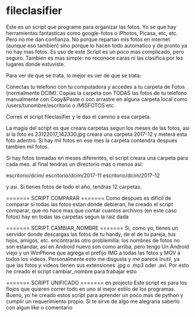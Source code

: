 # fileclasifier

Este es un script que programe para organizar las fotos.
Yo se que hay herramientas fantasticas como google-fotos o iPhotos, Picasa, etc, etc. Pero no me dan confianza.
No porque repartan mis fotos en internet (aunque eso tambien) sino porque lo hacen todo automatico y de pronto
ya no hay mas fotos.
Es uso de este Script es un poco mas complicado, pero seguro. Tambien es mas simple: no reconoce caras ni las
clasifica por los lugares donde estuviste.

Para ver de que se trata, lo mejor es ver de que se trata:

Conectas tu telefono con tu computadora y accedes a tu carpeta de Fotos (normalmente DCIM). Copias la carpeta con
TODAS las fotos de tu telefono manualmente con Copy&Paste o con arrastre en alguna carpeta local como 
/users/tunombre/escritorio o /MISFOTOS etc.

Corres el script fileclasifier y le das el camino a esa carpeta.

La magia del script es que creara carpetas segun los meses de las fotos, asi si la foto es 
23122017_142330.jpg creara una carpeta 2017-12 y meterá esta foto adentro. Si hay mil fotos en ese mes
la carpeta contendra despues tambien mil fotos.

Si hay fotos tomadas en meses diferentes, el script creara una carpeta para cada mes.
al final tendras un directorio mas o menos asi:

escritorio/dcim/
escritorio/dcim/2017-11
escritorio/dcim/2017-12

y asi. Si tienes fotos de todo el año, tendras 12 carpetas.

======= SCRIPT COMPARAR =======
Como despues es dificil de comparar si todas las fotos estan donde debieran, he creado el script comparar,
que no hace mas que contar cuantos archivos (en este caso fotos) hay en todas las carpetas segun la raíz dada

======= SCRIPT CAMBIAR_NOMBRE =======
Si, como yo, tienes un servidor donde descargas las fotos de tu handy, de el de tu pareja, tus hijos, amigos, etc.
encontrarás otro problemilla: los nombres de fotos no son estandar, asi en Android nuevo son como arriba, pero tengo 
Un Android viejo y un WinPhone que agrega el prefijo IMG a todas las fotos y MOV a todos los videos. Personalmente
esto me disgusta y me parece inutil, ya que las fotos y videos tienen sus extensiones .jpg o .mp3 oder .avi. Por esto
he creado el script cambiar_nombre para trabajar esto

======= SCRIPT UNIFICADO ======= en projecto
Este script es para los flojos que quieren correr todo en uno al mejor estilo de los programas. Bueno, yo he creado estos
script para aprender un poco mas de python y cumplir un requerimiento propio. Si te sirve de algo me alegraria saberlo con
algun like o comentario
